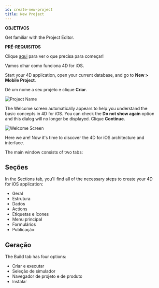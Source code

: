 ```yaml
---
id: create-new-project
title: New Project
---
```


<div class = "objectives"> 

**OBJETIVOS**

Get familiar with the Project Editor.</div> <div class = "prerequisites"> 

**PRÉ-REQUISITOS**

Clique [aqui](prerequisites.html) para ver o que precisa para começar!</div> 

Vamos olhar como funciona 4D for iOS.

Start your 4D application, open your current database, and go to **New > Mobile Project**.

Dê um nome a seu projeto e clique **Criar**.

![Project Name](assets/en/project-editor/Project-creation-4D-for-iOS.png)

The Welcome screen automatically appears to help you understand the basic concepts in 4D for iOS. You can check the **Do not show again** option and this dialog will no longer be displayed. Clique **Continue**.

![Welcome Screen](assets/en/project-editor/Welcome-Screen-4D-for-iOS.png)

Here we are! Now it's time to discover the 4D for iOS architecture and interface.

The main window consists of two tabs:

## Seções

In the Sections tab, you'll find all of the necessary steps to create your 4D for iOS application:

* Geral
* Estrutura
* Dados
* Actions
* Etiquetas e ícones
* Menu principal
* Formulários
* Publicação

## Geração

The Build tab has four options:

* Criar e executar 
* Seleção de simulador
* Navegador de projeto e de produto
* Instalar